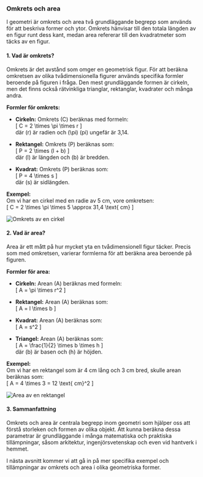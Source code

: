 ### Omkrets och area

I geometri är omkrets och area två grundläggande begrepp som används för att beskriva former och ytor. Omkrets hänvisar till den totala längden av en figur runt dess kant, medan area refererar till den kvadratmeter som täcks av en figur.

#### 1. Vad är omkrets?

Omkrets är det avstånd som omger en geometrisk figur. För att beräkna omkretsen av olika tvådimensionella figurer används specifika formler beroende på figuren i fråga. Den mest grundläggande formen är cirkeln, men det finns också rätvinkliga trianglar, rektanglar, kvadrater och många andra.

**Formler för omkrets:**
- **Cirkeln:** Omkrets \(C\) beräknas med formeln:  
  \[ C = 2 \times \pi \times r \]  
  där \(r\) är radien och \(\pi\) (pi) ungefär är 3,14.
  
- **Rektangel:** Omkrets \(P\) beräknas som:  
  \[ P = 2 \times (l + b) \]  
  där \(l\) är längden och \(b\) är bredden.
  
- **Kvadrat:** Omkrets \(P\) beräknas som:  
  \[ P = 4 \times s \]  
  där \(s\) är sidlängden.

**Exempel:**  
Om vi har en cirkel med en radie av 5 cm, vore omkretsen:  
\[ C = 2 \times \pi \times 5 \approx 31,4 \text{ cm} \]

![Omkrets av en cirkel](https://example.com/omkrets-av-en-cirkel.jpg)

#### 2. Vad är area?

Area är ett mått på hur mycket yta en tvådimensionell figur täcker. Precis som med omkretsen, varierar formlerna för att beräkna area beroende på figuren.

**Formler för area:**
- **Cirkeln:** Arean \(A\) beräknas med formeln:  
  \[ A = \pi \times r^2 \]
  
- **Rektangel:** Arean \(A\) beräknas som:  
  \[ A = l \times b \]
  
- **Kvadrat:** Arean \(A\) beräknas som:  
  \[ A = s^2 \]
  
- **Triangel:** Arean \(A\) beräknas som:  
  \[ A = \frac{1}{2} \times b \times h \]  
  där \(b\) är basen och \(h\) är höjden.

**Exempel:**  
Om vi har en rektangel som är 4 cm lång och 3 cm bred, skulle arean beräknas som:  
\[ A = 4 \times 3 = 12 \text{ cm}^2 \]

![Area av en rektangel](https://example.com/area-av-en-rektangel.jpg)

#### 3. Sammanfattning

Omkrets och area är centrala begrepp inom geometri som hjälper oss att förstå storleken och formen av olika objekt. Att kunna beräkna dessa parametrar är grundläggande i många matematiska och praktiska tillämpningar, såsom arkitektur, ingenjörsvetenskap och even vid hantverk i hemmet. 

I nästa avsnitt kommer vi att gå in på mer specifika exempel och tillämpningar av omkrets och area i olika geometriska former.